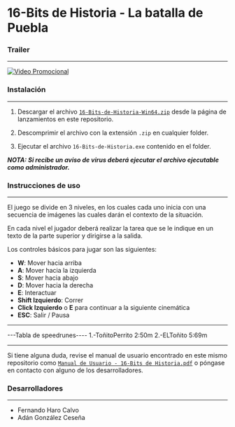 # 16-Bits de Historia - La batalla de Puebla

### Trailer

---

[![Video Promocional](https://res.cloudinary.com/marcomontalbano/image/upload/v1702415262/video_to_markdown/images/youtube--Ea9rDD_nelE-c05b58ac6eb4c4700831b2b3070cd403.jpg)](https://www.youtube.com/watch?v=Ea9rDD_nelE "Video Promocional")

### **Instalación**

---

1. Descargar el archivo <a href="https://github.com/Scalaptia/16-Bits-de-Historia/releases/tag/v1.0.0">`16-Bits-de-Historia-Win64.zip`</a> desde la página de lanzamientos en este repositorio.

2. Descomprimir el archivo con la extensión `.zip` en cualquier folder.

3. Ejecutar el archivo `16-Bits-de-Historia.exe` contenido en el folder.

**_NOTA: Si recibe un aviso de virus deberá ejecutar el archivo ejecutable como administrador._**

### **Instrucciones de uso**

---

El juego se divide en 3 niveles, en los cuales cada uno inicia con una secuencia de imágenes las cuales darán el contexto de la situación.

En cada nivel el jugador deberá realizar la tarea que se le indique en un texto de la parte superior y dirigirse a la salida.

Los controles básicos para jugar son las siguientes:

-   **W**: Mover hacia arriba
-   **A**: Mover hacia la izquierda
-   **S**: Mover hacia abajo
-   **D**: Mover hacia la derecha
-   **E**: Interactuar
-   **Shift Izquierdo**: Correr
-   **Click Izquierdo** o **E** para continuar a la siguiente cinemática
-   **ESC**: Salir / Pausa

***************************
---Tabla de speedrunes----
1.-ToñitoPerrito 2:50m
2.-ELToñito 5:69m
***************************

Si tiene alguna duda, revise el manual de usuario encontrado en este mismo repositorio como <a href="https://github.com/Scalaptia/16-Bits-de-Historia/blob/main/Manual%20de%20Usuario%20-%2016-Bits%20de%20Historia.pdf">`Manual de Usuario - 16-Bits de Historia.pdf`</a> o póngase en contacto con alguno de los desarrolladores.

### **Desarrolladores**

---

-   Fernando Haro Calvo
-   Adán González Ceseña
